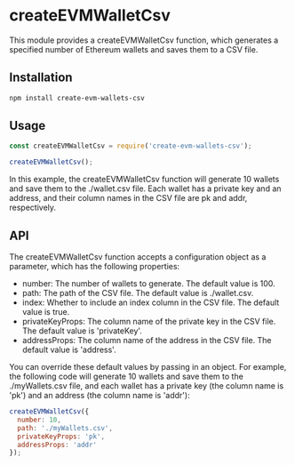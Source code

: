 # createEVMWalletCsv

This module provides a createEVMWalletCsv function, which generates a specified number of Ethereum wallets and saves them to a CSV file.

## Installation

```bash
npm install create-evm-wallets-csv
```

## Usage

```javascript
const createEVMWalletCsv = require('create-evm-wallets-csv');

createEVMWalletCsv();
```

In this example, the createEVMWalletCsv function will generate 10 wallets and save them to the ./wallet.csv file. Each wallet has a private key and an address, and their column names in the CSV file are pk and addr, respectively.

## API 
The createEVMWalletCsv function accepts a configuration object as a parameter, which has the following properties:


- number: The number of wallets to generate. The default value is 100.
- path: The path of the CSV file. The default value is ./wallet.csv.
- index: Whether to include an index column in the CSV file. The default value is true.
- privateKeyProps: The column name of the private key in the CSV file. The default value is 'privateKey'.
- addressProps: The column name of the address in the CSV file. The default value is 'address'.

You can override these default values by passing in an object. For example, the following code will generate 10 wallets and save them to the ./myWallets.csv file, and each wallet has a private key (the column name is 'pk') and an address (the column name is 'addr'):

```javascript
createEVMWalletCsv({
  number: 10,
  path: './myWallets.csv',
  privateKeyProps: 'pk',
  addressProps: 'addr'
});
```
